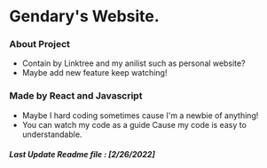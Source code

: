 # Gendary's Website.

### About Project

- Contain by Linktree and my anilist such as personal website?
- Maybe add new feature keep watching!

### Made by React and Javascript

- Maybe I hard coding sometimes cause I'm a newbie of anything!
- You can watch my code as a guide Cause my code is easy to understandable.

##### Last Update Readme file : [2/26/2022]
